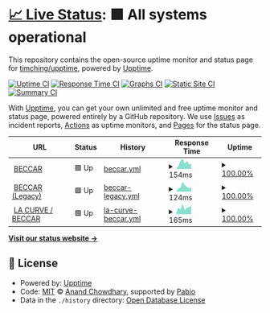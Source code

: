 # [📈 Live Status](https://timching/upptime.github.io/timching/upptime): <!--live status--> **🟩 All systems operational**

This repository contains the open-source uptime monitor and status page for [timching/upptime](https://timching/upptime.github.io/timching/upptime), powered by [Upptime](https://github.com/upptime/upptime).

[![Uptime CI](https://github.com/timching/upptime/timching/upptime/workflows/Uptime%20CI/badge.svg)](https://github.com/timching/upptime/timching/upptime/actions?query=workflow%3A%22Uptime+CI%22)
[![Response Time CI](https://github.com/timching/upptime/timching/upptime/workflows/Response%20Time%20CI/badge.svg)](https://github.com/timching/upptime/timching/upptime/actions?query=workflow%3A%22Response+Time+CI%22)
[![Graphs CI](https://github.com/timching/upptime/timching/upptime/workflows/Graphs%20CI/badge.svg)](https://github.com/timching/upptime/timching/upptime/actions?query=workflow%3A%22Graphs+CI%22)
[![Static Site CI](https://github.com/timching/upptime/timching/upptime/workflows/Static%20Site%20CI/badge.svg)](https://github.com/timching/upptime/timching/upptime/actions?query=workflow%3A%22Static+Site+CI%22)
[![Summary CI](https://github.com/timching/upptime/timching/upptime/workflows/Summary%20CI/badge.svg)](https://github.com/timching/upptime/timching/upptime/actions?query=workflow%3A%22Summary+CI%22)

With [Upptime](https://upptime.js.org), you can get your own unlimited and free uptime monitor and status page, powered entirely by a GitHub repository. We use [Issues](https://github.com/timching/upptime/timching/upptime/issues) as incident reports, [Actions](https://github.com/timching/upptime/timching/upptime/actions) as uptime monitors, and [Pages](https://timching/upptime.github.io/timching/upptime) for the status page.

<!--start: status pages-->
<!-- This summary is generated by Upptime (https://github.com/upptime/upptime) -->
<!-- Do not edit this manually, your changes will be overwritten -->
<!-- prettier-ignore -->
| URL | Status | History | Response Time | Uptime |
| --- | ------ | ------- | ------------- | ------ |
| <img alt="" src="https://icons.duckduckgo.com/ip3/atelierbeccar.com.ico" height="13"> [BECCAR](https://atelierbeccar.com) | 🟩 Up | [beccar.yml](https://github.com/timching/upptime/commits/HEAD/history/beccar.yml) | <details><summary><img alt="Response time graph" src="./graphs/beccar/response-time-week.png" height="20"> 154ms</summary><br><a href="https://timching.github.io/upptime/history/beccar"><img alt="Response time 166" src="https://img.shields.io/endpoint?url=https%3A%2F%2Fraw.githubusercontent.com%2Ftimching%2Fupptime%2FHEAD%2Fapi%2Fbeccar%2Fresponse-time.json"></a><br><a href="https://timching.github.io/upptime/history/beccar"><img alt="24-hour response time 135" src="https://img.shields.io/endpoint?url=https%3A%2F%2Fraw.githubusercontent.com%2Ftimching%2Fupptime%2FHEAD%2Fapi%2Fbeccar%2Fresponse-time-day.json"></a><br><a href="https://timching.github.io/upptime/history/beccar"><img alt="7-day response time 154" src="https://img.shields.io/endpoint?url=https%3A%2F%2Fraw.githubusercontent.com%2Ftimching%2Fupptime%2FHEAD%2Fapi%2Fbeccar%2Fresponse-time-week.json"></a><br><a href="https://timching.github.io/upptime/history/beccar"><img alt="30-day response time 150" src="https://img.shields.io/endpoint?url=https%3A%2F%2Fraw.githubusercontent.com%2Ftimching%2Fupptime%2FHEAD%2Fapi%2Fbeccar%2Fresponse-time-month.json"></a><br><a href="https://timching.github.io/upptime/history/beccar"><img alt="1-year response time 166" src="https://img.shields.io/endpoint?url=https%3A%2F%2Fraw.githubusercontent.com%2Ftimching%2Fupptime%2FHEAD%2Fapi%2Fbeccar%2Fresponse-time-year.json"></a></details> | <details><summary><a href="https://timching.github.io/upptime/history/beccar">100.00%</a></summary><a href="https://timching.github.io/upptime/history/beccar"><img alt="All-time uptime 100.00%" src="https://img.shields.io/endpoint?url=https%3A%2F%2Fraw.githubusercontent.com%2Ftimching%2Fupptime%2FHEAD%2Fapi%2Fbeccar%2Fuptime.json"></a><br><a href="https://timching.github.io/upptime/history/beccar"><img alt="24-hour uptime 100.00%" src="https://img.shields.io/endpoint?url=https%3A%2F%2Fraw.githubusercontent.com%2Ftimching%2Fupptime%2FHEAD%2Fapi%2Fbeccar%2Fuptime-day.json"></a><br><a href="https://timching.github.io/upptime/history/beccar"><img alt="7-day uptime 100.00%" src="https://img.shields.io/endpoint?url=https%3A%2F%2Fraw.githubusercontent.com%2Ftimching%2Fupptime%2FHEAD%2Fapi%2Fbeccar%2Fuptime-week.json"></a><br><a href="https://timching.github.io/upptime/history/beccar"><img alt="30-day uptime 100.00%" src="https://img.shields.io/endpoint?url=https%3A%2F%2Fraw.githubusercontent.com%2Ftimching%2Fupptime%2FHEAD%2Fapi%2Fbeccar%2Fuptime-month.json"></a><br><a href="https://timching.github.io/upptime/history/beccar"><img alt="1-year uptime 100.00%" src="https://img.shields.io/endpoint?url=https%3A%2F%2Fraw.githubusercontent.com%2Ftimching%2Fupptime%2FHEAD%2Fapi%2Fbeccar%2Fuptime-year.json"></a></details>
| <img alt="" src="https://icons.duckduckgo.com/ip3/beccarcouture.com.ico" height="13"> [BECCAR (Legacy)](https://beccarcouture.com) | 🟩 Up | [beccar-legacy.yml](https://github.com/timching/upptime/commits/HEAD/history/beccar-legacy.yml) | <details><summary><img alt="Response time graph" src="./graphs/beccar-legacy/response-time-week.png" height="20"> 124ms</summary><br><a href="https://timching.github.io/upptime/history/beccar-legacy"><img alt="Response time 121" src="https://img.shields.io/endpoint?url=https%3A%2F%2Fraw.githubusercontent.com%2Ftimching%2Fupptime%2FHEAD%2Fapi%2Fbeccar-legacy%2Fresponse-time.json"></a><br><a href="https://timching.github.io/upptime/history/beccar-legacy"><img alt="24-hour response time 111" src="https://img.shields.io/endpoint?url=https%3A%2F%2Fraw.githubusercontent.com%2Ftimching%2Fupptime%2FHEAD%2Fapi%2Fbeccar-legacy%2Fresponse-time-day.json"></a><br><a href="https://timching.github.io/upptime/history/beccar-legacy"><img alt="7-day response time 124" src="https://img.shields.io/endpoint?url=https%3A%2F%2Fraw.githubusercontent.com%2Ftimching%2Fupptime%2FHEAD%2Fapi%2Fbeccar-legacy%2Fresponse-time-week.json"></a><br><a href="https://timching.github.io/upptime/history/beccar-legacy"><img alt="30-day response time 119" src="https://img.shields.io/endpoint?url=https%3A%2F%2Fraw.githubusercontent.com%2Ftimching%2Fupptime%2FHEAD%2Fapi%2Fbeccar-legacy%2Fresponse-time-month.json"></a><br><a href="https://timching.github.io/upptime/history/beccar-legacy"><img alt="1-year response time 121" src="https://img.shields.io/endpoint?url=https%3A%2F%2Fraw.githubusercontent.com%2Ftimching%2Fupptime%2FHEAD%2Fapi%2Fbeccar-legacy%2Fresponse-time-year.json"></a></details> | <details><summary><a href="https://timching.github.io/upptime/history/beccar-legacy">100.00%</a></summary><a href="https://timching.github.io/upptime/history/beccar-legacy"><img alt="All-time uptime 100.00%" src="https://img.shields.io/endpoint?url=https%3A%2F%2Fraw.githubusercontent.com%2Ftimching%2Fupptime%2FHEAD%2Fapi%2Fbeccar-legacy%2Fuptime.json"></a><br><a href="https://timching.github.io/upptime/history/beccar-legacy"><img alt="24-hour uptime 100.00%" src="https://img.shields.io/endpoint?url=https%3A%2F%2Fraw.githubusercontent.com%2Ftimching%2Fupptime%2FHEAD%2Fapi%2Fbeccar-legacy%2Fuptime-day.json"></a><br><a href="https://timching.github.io/upptime/history/beccar-legacy"><img alt="7-day uptime 100.00%" src="https://img.shields.io/endpoint?url=https%3A%2F%2Fraw.githubusercontent.com%2Ftimching%2Fupptime%2FHEAD%2Fapi%2Fbeccar-legacy%2Fuptime-week.json"></a><br><a href="https://timching.github.io/upptime/history/beccar-legacy"><img alt="30-day uptime 100.00%" src="https://img.shields.io/endpoint?url=https%3A%2F%2Fraw.githubusercontent.com%2Ftimching%2Fupptime%2FHEAD%2Fapi%2Fbeccar-legacy%2Fuptime-month.json"></a><br><a href="https://timching.github.io/upptime/history/beccar-legacy"><img alt="1-year uptime 100.00%" src="https://img.shields.io/endpoint?url=https%3A%2F%2Fraw.githubusercontent.com%2Ftimching%2Fupptime%2FHEAD%2Fapi%2Fbeccar-legacy%2Fuptime-year.json"></a></details>
| <img alt="" src="https://icons.duckduckgo.com/ip3/la-curve.com.ico" height="13"> [LA CURVE / BECCAR](https://la-curve.com) | 🟩 Up | [la-curve-beccar.yml](https://github.com/timching/upptime/commits/HEAD/history/la-curve-beccar.yml) | <details><summary><img alt="Response time graph" src="./graphs/la-curve-beccar/response-time-week.png" height="20"> 165ms</summary><br><a href="https://timching.github.io/upptime/history/la-curve-beccar"><img alt="Response time 174" src="https://img.shields.io/endpoint?url=https%3A%2F%2Fraw.githubusercontent.com%2Ftimching%2Fupptime%2FHEAD%2Fapi%2Fla-curve-beccar%2Fresponse-time.json"></a><br><a href="https://timching.github.io/upptime/history/la-curve-beccar"><img alt="24-hour response time 216" src="https://img.shields.io/endpoint?url=https%3A%2F%2Fraw.githubusercontent.com%2Ftimching%2Fupptime%2FHEAD%2Fapi%2Fla-curve-beccar%2Fresponse-time-day.json"></a><br><a href="https://timching.github.io/upptime/history/la-curve-beccar"><img alt="7-day response time 165" src="https://img.shields.io/endpoint?url=https%3A%2F%2Fraw.githubusercontent.com%2Ftimching%2Fupptime%2FHEAD%2Fapi%2Fla-curve-beccar%2Fresponse-time-week.json"></a><br><a href="https://timching.github.io/upptime/history/la-curve-beccar"><img alt="30-day response time 188" src="https://img.shields.io/endpoint?url=https%3A%2F%2Fraw.githubusercontent.com%2Ftimching%2Fupptime%2FHEAD%2Fapi%2Fla-curve-beccar%2Fresponse-time-month.json"></a><br><a href="https://timching.github.io/upptime/history/la-curve-beccar"><img alt="1-year response time 174" src="https://img.shields.io/endpoint?url=https%3A%2F%2Fraw.githubusercontent.com%2Ftimching%2Fupptime%2FHEAD%2Fapi%2Fla-curve-beccar%2Fresponse-time-year.json"></a></details> | <details><summary><a href="https://timching.github.io/upptime/history/la-curve-beccar">100.00%</a></summary><a href="https://timching.github.io/upptime/history/la-curve-beccar"><img alt="All-time uptime 100.00%" src="https://img.shields.io/endpoint?url=https%3A%2F%2Fraw.githubusercontent.com%2Ftimching%2Fupptime%2FHEAD%2Fapi%2Fla-curve-beccar%2Fuptime.json"></a><br><a href="https://timching.github.io/upptime/history/la-curve-beccar"><img alt="24-hour uptime 100.00%" src="https://img.shields.io/endpoint?url=https%3A%2F%2Fraw.githubusercontent.com%2Ftimching%2Fupptime%2FHEAD%2Fapi%2Fla-curve-beccar%2Fuptime-day.json"></a><br><a href="https://timching.github.io/upptime/history/la-curve-beccar"><img alt="7-day uptime 100.00%" src="https://img.shields.io/endpoint?url=https%3A%2F%2Fraw.githubusercontent.com%2Ftimching%2Fupptime%2FHEAD%2Fapi%2Fla-curve-beccar%2Fuptime-week.json"></a><br><a href="https://timching.github.io/upptime/history/la-curve-beccar"><img alt="30-day uptime 100.00%" src="https://img.shields.io/endpoint?url=https%3A%2F%2Fraw.githubusercontent.com%2Ftimching%2Fupptime%2FHEAD%2Fapi%2Fla-curve-beccar%2Fuptime-month.json"></a><br><a href="https://timching.github.io/upptime/history/la-curve-beccar"><img alt="1-year uptime 100.00%" src="https://img.shields.io/endpoint?url=https%3A%2F%2Fraw.githubusercontent.com%2Ftimching%2Fupptime%2FHEAD%2Fapi%2Fla-curve-beccar%2Fuptime-year.json"></a></details>

<!--end: status pages-->

[**Visit our status website →**](https://timching/upptime.github.io/timching/upptime)

## 📄 License

- Powered by: [Upptime](https://github.com/upptime/upptime)
- Code: [MIT](./LICENSE) © [Anand Chowdhary](https://anandchowdhary.com), supported by [Pabio](https://pabio.com)
- Data in the `./history` directory: [Open Database License](https://opendatacommons.org/licenses/odbl/1-0/)

